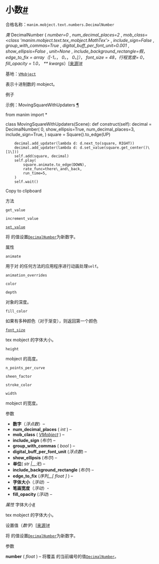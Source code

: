 # 小数[#](#decimalnumber "此标题的固定链接")

合格名称：`manim.mobject.text.numbers.DecimalNumber`

_类_ DecimalNumber ( _number=0_ , _num_decimal_places=2_ , _mob_class=<class 'manim.mobject.text.tex_mobject.MathTex'>_ , _include_sign=False_ , _group_with_commas=True_ , _digital_buff_per_font_unit=0.001_ , _show_ellipsis=False_ , _unit=None_ , _include_background_rectangle=假_， _edge_to_fix = array（\[-1。_， _0。_， _0。\]）_， _font_size = 48_，_行程宽度= 0_， _fill_opacity = 1.0_， _\*\* kwargs_）[\[来源\]](../_modules/manim/mobject/text/numbers.html#DecimalNumber)[#](#manim.mobject.text.numbers.DecimalNumber "此定义的固定链接")

基地：[`VMobject`](manim.mobject.types.vectorized_mobject.VMobject.html#manim.mobject.types.vectorized_mobject.VMobject "manim.mobject.types.vectorized_mobject.VMobject")

表示十进制数的 mobject。

例子

示例：MovingSquareWithUpdaters [¶](#movingsquarewithupdaters)

from manim import \*

class MovingSquareWithUpdaters(Scene):
def construct(self):
decimal = DecimalNumber(
0,
show_ellipsis=True,
num_decimal_places=3,
include_sign=True,
)
square = Square().to_edge(UP)

        decimal.add_updater(lambda d: d.next_to(square, RIGHT))
        decimal.add_updater(lambda d: d.set_value(square.get_center()\[1\]))
        self.add(square, decimal)
        self.play(
            square.animate.to_edge(DOWN),
            rate_func=there\_and\_back,
            run_time=5,
        )
        self.wait()

Copy to clipboard

方法

`get_value`

`increment_value`

[`set_value`](#manim.mobject.text.numbers.DecimalNumber.set_value "manim.mobject.text.numbers.DecimalNumber.set_value")

将 的值设置[`DecimalNumber`](#manim.mobject.text.numbers.DecimalNumber "manim.mobject.text.numbers.DecimalNumber")为新数字。

属性

`animate`

用于对 的任何方法的应用程序进行动画处理`self`。

`animation_overrides`

`color`

`depth`

对象的深度。

`fill_color`

如果有多种颜色（对于渐变），则返回第一个颜色

[`font_size`](#manim.mobject.text.numbers.DecimalNumber.font_size "manim.mobject.text.numbers.DecimalNumber.font_size")

tex mobject 的字体大小。

`height`

mobject 的高度。

`n_points_per_curve`

`sheen_factor`

`stroke_color`

`width`

mobject 的宽度。

参数

- **数字**（_浮点数_）–
- **num_decimal_places** ( _int_ ) –
- **mob_class** ( [_VMobject_](manim.mobject.types.vectorized_mobject.VMobject.html#manim.mobject.types.vectorized_mobject.VMobject "manim.mobject.types.vectorized_mobject.VMobject") ) –
- **include_sign** (_布尔_) –
- **group_with_commas** ( _bool_ ) –
- **digital_buff_per_font_unit** (_浮点数_) –
- **show_ellipsis** (_布尔_) –
- **单位**( _str_ _|\_\_无_) –
- **include_background_rectangle** (_布尔_) –
- **edge_to_fix** (_序列\_\_\[_ _float_ _\]_ ) –
- **字体大小**（_浮动_）–
- **笔画宽度**（_浮动_）-
- **fill_opacity** (_浮动_) –

_属性_ 字体大小[#](#manim.mobject.text.numbers.DecimalNumber.font_size "此定义的固定链接")

tex mobject 的字体大小。

设置值（_数字_）[\[来源\]](../_modules/manim/mobject/text/numbers.html#DecimalNumber.set_value)[#](#manim.mobject.text.numbers.DecimalNumber.set_value "此定义的固定链接")

将 的值设置[`DecimalNumber`](#manim.mobject.text.numbers.DecimalNumber "manim.mobject.text.numbers.DecimalNumber")为新数字。

参数

**number** ( _float_ ) – 将覆盖 的当前编号的值[`DecimalNumber`](#manim.mobject.text.numbers.DecimalNumber "manim.mobject.text.numbers.DecimalNumber")。
